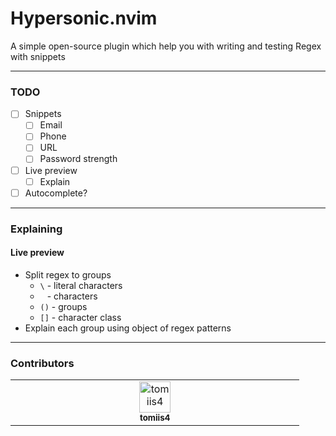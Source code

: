 # Hypersonic.nvim
A simple open-source plugin which help you with writing and testing Regex with snippets

<hr>

### TODO
- [ ] Snippets
    - [ ] Email
    - [ ] Phone
    - [ ] URL
    - [ ] Password strength
- [ ] Live preview
    - [ ] Explain 
- [ ]  Autocomplete?

<hr>

### Explaining
#### <b> Live preview</b>
- Split regex to groups
    - `\` - literal characters
    - ` ` - characters
    - `()` - groups
    - `[]` - character class
- Explain each group using object of regex patterns

<hr>

### Contributors
<table>
    <tbody>
        <tr>
            <td align="center" valign="top" width="14.28%">
                <a href="https://github.com/tomiis4">
                <img src="https://avatars.githubusercontent.com/u/87276646?v=4" width="50px;" alt="tomiis4"/><br /><sub><b>tomiis4</b></sub>
                </a><br/>
            </td>
        </tr>
    </tbody>
</table>
